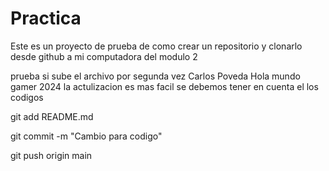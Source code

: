 # Practica 
Este es un proyecto de prueba de como crear un repositorio y clonarlo desde github a mi computadora del modulo 2

prueba si sube el archivo por segunda vez
Carlos Poveda
Hola mundo gamer 2024 la actulizacion es mas facil se debemos tener en cuenta el los codigos 



git add README.md




git commit -m "Cambio para codigo"




git push origin main